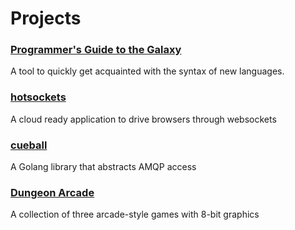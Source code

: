 # Projects

### [Programmer's Guide to the Galaxy](http://programmersguidetothegalaxy.com)

A tool to quickly get acquainted with the syntax of new languages.

### [hotsockets](http://hotsockets.org)

A cloud ready application to drive browsers through websockets

### [cueball](https://github.com/stuartaroth/cueball)

A Golang library that abstracts AMQP access

### [Dungeon Arcade](https://stuartaroth.itch.io/dungeon-arcade)

A collection of three arcade-style games with 8-bit graphics
